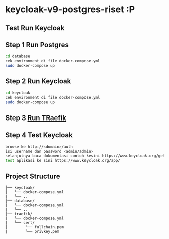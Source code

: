 # keycloak-v9-postgres-riset :P
## Test Run Keycloak
## Step 1 Run Postgres
```bash
cd database
cek environment di file docker-compose.yml
sudo docker-compose up
```

## Step 2 Run Keycloak
```bash
cd keycloak
cek environment di file docker-compose.yml
sudo docker-compose up
```
## Step 3 [Run TRaefik](traefik/Readme.md)

## Step 4 Test Keycloak
```bash
browse ke http://<domain>/auth
isi username dan password <admin/admin>
selanjutnya baca dokumentasi contoh kesini https://www.keycloak.org/getting-started/getting-started-docker
test aplikasi ke sini https://www.keycloak.org/app/

```

## Project Structure
```
├── keycloak/
|   └── docker-compose.yml    
|   └── ..   
├── database/
|   └── docker-compose.yml   
|   └── ..   
├── traefik/
|   └── docker-compose.yml 
|   └── cert/
|        └── fullchain.pem
|        └── privkey.pem
```

